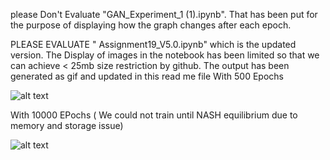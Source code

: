 please Don't Evaluate "GAN_Experiment_1 (1).ipynb". That has been put for the purpose of displaying how the graph changes after each epoch. 

PLEASE EVALUATE " Assignment19_V5.0.ipynb" which is the updated version. The Display of images in the notebook has been limited so that we can achieve < 25mb size restriction by github. The output has been generated as gif and updated in this read me file 
With 500 Epochs

![alt text](images/updated_500_images.gif)


With 10000 EPochs ( We could not train until NASH equilibrium due to memory and storage issue)

![alt text](images/Assignment19_10000epochs.gif)
